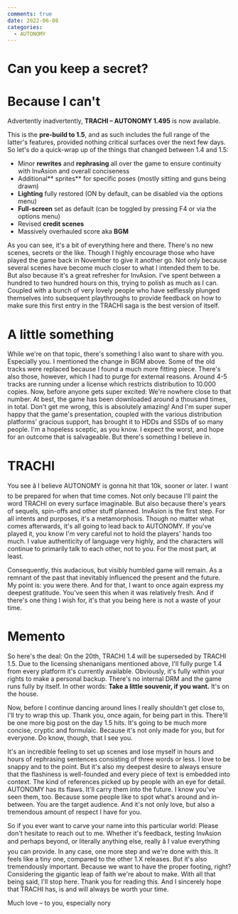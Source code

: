 ```yaml
---
comments: true
date: 2022-06-08
categories:
  - AUTONOMY
---
```


# Can you keep a secret?

# Because I can't
Advertently inadvertently, **TRACHI – AUTONOMY 1.495** is now available.

This is the **pre-build to 1.5**, and as such includes the full range of the latter's features, provided nothing critical surfaces over the next few days.
So let's do a quick-wrap up of the things that changed between 1.4 and 1.5:

- Minor **rewrites** and **rephrasing** all over the game to ensure continuity with InvAsion and overall conciseness
- Additional** sprites** for specific poses (mostly sitting and guns being drawn)
- **Lighting** fully restored (ON by default, can be disabled via the options menu)
- **Full-screen** set as default (can be toggled by pressing F4 or via the options menu)
- Revised **credit scenes**
- Massively overhauled score aka **BGM**

<!-- more -->
As you can see, it's a bit of everything here and there. There's no new scenes, secrets or the like.
Though I highly encourage those who have played the game back in November to give it another go. Not only because several scenes have become much closer to what I intended them to be. But also because it's a great refresher for InvAsion.
I've spent between a hundred to two hundred hours on this, trying to polish as much as I can. Coupled with a bunch of very lovely people who have selflessly plunged themselves into subsequent playthroughs to provide feedback on how to make sure this first entry in the TRACHI saga is the best version of itself.


# A little something
While we're on that topic, there's something I also want to share with you. Especially you. I mentioned the change in BGM above. Some of the old tracks were replaced because I found a much more fitting piece. There's also those, however, which I had to purge for external reasons. Around 4-5 tracks are running under a license which restricts distribution to 10.000 copies. 
Now, before anyone gets super excited: We're nowhere close to that number. At best, the game has been downloaded around a thousand times, in total. Don't get me wrong, this is absolutely amazing! And I'm super super happy that the game's presentation, coupled with the various distribution platforms' gracious support, has brought it to HDDs and SSDs of so many people. I'm a hopeless sceptic, as you know. I expect the worst, and hope for an outcome that is salvageable. But there's something I believe in.


# TRACHI
You see â I believe AUTONOMY is gonna hit that 10k, sooner or later. I want to be prepared for when that time comes. Not only because I'll paint the word TRACHI on every surface imaginable. But also because there's years of sequels, spin-offs and other stuff planned. InvAsion is the first step. For all intents and purposes, it's a metamorphosis. Though no matter what comes afterwards, it's all going to lead back to AUTONOMY. If you've played it, you know I'm very careful not to hold the players' hands too much. I value authenticity of language very highly, and the characters will continue to primarily talk to each other, not to you. For the most part, at least.

Consequently, this audacious, but visibly humbled game will remain. As a remnant of the past that inevitably influenced the present and the future. My point is: you were there. And for that, I want to once again express my deepest gratitude. You've seen this when it was relatively fresh. And if there's one thing I wish for, it's that you being here is not a waste of your time.

# Memento
So here's the deal: On the 20th, TRACHI 1.4 will be superseded by TRACHI 1.5. Due to the licensing shenanigans mentioned above, I'll fully purge 1.4 from every platform it's currently available. Obviously, it's fully within your rights to make a personal backup. There's no internal DRM and the game runs fully by itself.
In other words: **Take a little souvenir, if you want.**
It's on the house.

Now, before I continue dancing around lines I really shouldn't get close to, I'll try to wrap this up. Thank you, once again, for being part in this. There'll be one more big post on the day 1.5 hits. It's going to be much more concise, cryptic and formulaic. Because it's not only made for you, but for everyone.
Do know, though, that I see you. 

It's an incredible feeling to set up scenes and lose myself in hours and hours of rephrasing sentences consisting of three words or less. I love to be snappy and to the point. But it's also my deepest desire to always ensure that the flashiness is well-founded and every piece of text is embedded into context. The kind of references picked up by people with an eye for detail.
AUTONOMY has its flaws. It'll carry them into the future. I know you've seen them, too. Because some people like to spot what's around and in-between. You are the target audience. And it's not only love, but also a tremendous amount of respect I have for you.

So if you ever want to carve your name into this particular world: Please don't hesitate to reach out to me. Whether it's feedback, testing InvAsion and perhaps beyond, or literally anything else, really â I value everything you can provide. In any case, one more step and we're done with this. It feels like a tiny one, compared to the other 1.X releases. But it's also tremendously important. Because we want to have the proper footing, right? 
Considering the gigantic leap of faith we're about to make.
With all that being said, I'll stop here.
Thank you for reading this.
And I sincerely hope that TRACHI has, is and will always be worth your time.

Much love – to you, especially
nory
